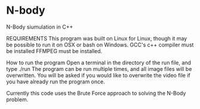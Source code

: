 # N-body
N-Body siumulation in C++

REQUIREMENTS
This program was built on Linux for Linux, though it may be possible to run it on OSX or bash on Windows. 
GCC's c++ compiler must be installed
FFMPEG must be installed.

How to run the program
Open a terminal in the directory of the run file, and type ./run
The program can be run multiple times, and all image files will be overwritten. 
You will be asked if you would like to overwrite the video file if you have already run the program once. 

Currently this code uses the Brute Force approach to solving the N-Body problem. 
